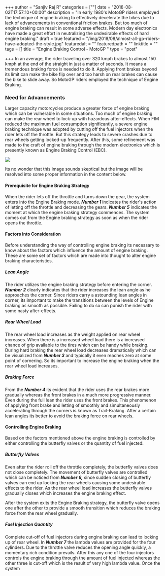+++
author = "Sanjiv Raj R"
categories = [""]
date = "2018-08-02T17:57:10+00:00"
description = "In early 1980's MotoGP riders employed the technique of engine braking to effectively decelerate the bikes due to lack of advancements in conventional friction brakes. But too much of engine braking can result in some adverse effects. Modern day electronics have made a great effort in neutralizing the undesirable effects of hard engine braking."
draft = true
featured = "/img/2018/08/almost-all-gp-riders-have-adopted-the-style.jpg"
featuredalt = ""
featuredpath = ""
linktitle = ""
tags = []
title = "Engine Braking Control - MotoGP "
type = "post"

+++
In an average, the rider traveling over 320 kmph brakes to almost 150 kmph at the end of the straight in just a matter of seconds. It means a tremendous braking force is needed to do it. Applying front brakes beyond its limit can make the bike flip over and too harsh on rear brakes can cause the bike to slide away. So MotoGP riders employed the technique of Engine Braking.

### Need for Advancements

Larger capacity motorcycles produce a greater force of engine braking which can be vulnerable in some situations. Too much of engine braking can make the rear wheel to lock-up with hazardous after-effects. When FIM reduced the maximum fuel consumption significantly, a severe engine braking technique was adopted by cutting off the fuel injectors when the rider lets off the throttle. But this strategy leads to severe crashes due to rear wheels getting locked-up frequently. After this, some refinement was made to the craft of engine braking through the modern electronics which is presently known as Engine Braking Control (EBC).

![](/img/2018/08/motor_sport_blog_3_january_2017_ebc_graph.png)

Its no wonder that this image sounds skeptical but the image will be resolved into some proper information in the content below.

#### Prerequisite for Engine Braking Strategy

When the rider lets off the throttle and turns down the gear, the system enters into the Engine Braking mode. **_Number 1_** indicates the rider's action of letting off the throttle and decreasing the gears. **_Number 5_** indicates the moment at which the engine braking strategy commences. The system comes out from the Engine braking strategy as soon as when the rider opens the throttle.

#### Factors into Consideration

Before understanding the way of controlling engine braking its necessary to know about the factors which influence the amount of engine braking. These are some set of factors which are made into thought to alter engine braking characteristics.

##### Lean Angle

The rider utilizes the engine braking strategy before entering the corner. **_Number 2_** clearly indicates that the rider increases the lean angle as he approaches the corner. Since riders carry a astounding lean angles in corner, its important to make the transitions between the levels of Engine braking as smooth as possible. Failing to do so can punish the rider with some nasty after-effects.

##### Rear Wheel Load

The rear wheel load increases as the weight applied on rear wheel increases. When there is a increased wheel load there is a increased chance of grip available to the tires which can be handy while braking. During hard braking the rear wheel load decreases dramatically which can be visualized from **_Number 3_** and typically it even reaches zero at some point of cornering. So its important to increase the engine braking when the rear wheel load increases.

##### Braking Force

From the **_Number 4_** its evident that the rider uses the rear brakes more gradually whereas the front brakes in a much more progressive manner. Even during the full lean the rider uses the front brakes. This phenomenon of applying front brake and letting of smoothly and simultaneously accelerating through the corners is known as Trail-Braking. After a certain lean angles its better to avoid the braking force on rear wheels.

#### Controlling Engine Braking

Based on the factors mentioned above the engine braking is controlled by either controlling the butterfly valves or the quantity of fuel injected.

##### Butterfly Valves

Even after the rider roll off the throttle completely, the butterfly valves does not close completely. The movement of butterfly valves are controlled which can be noticed from **_Number 6,_** since sudden closing of butterfly valves can end up locking the rear wheels causing some undesirable effects to the rider. As the rear wheel load increases the butterfly valves gradually closes which increases the engine braking effect. 

After the system exits the Engine Braking strategy, the butterfly valve opens one after the other to provide a smooth transition which reduces the braking force from the rear wheel gradually.

##### Fuel Injection Quantity

Complete cut-off of fuel injectors during engine braking can lead to locking up of rear wheel. In **_Number 7_**  the lambda values are provided for the four cylinders. Due to the throttle valve reduces the opening angle quickly, a momentary rich condition prevails. After this any one of the four injectors controls the engine braking through the amount of fuel injected whereas the other three is cut-off which is the result of very high lambda value. Once the system 